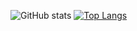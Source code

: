 ![GitHub stats](https://github-readme-stats.vercel.app/api?username=Jailbreak-Update&show_icons=true&theme=radical)
[![Top Langs](https://github-readme-stats.vercel.app/api/top-langs/?username=Jailbreak-Update&langs_count=8)](https://github.com/anuraghazra/github-readme-stats)


